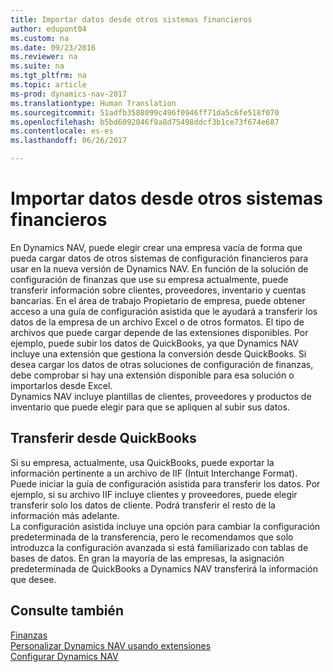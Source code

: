 ```yaml
---
title: Importar datos desde otros sistemas financieros
author: edupont04
ms.custom: na
ms.date: 09/23/2016
ms.reviewer: na
ms.suite: na
ms.tgt_pltfrm: na
ms.topic: article
ms-prod: dynamics-nav-2017
ms.translationtype: Human Translation
ms.sourcegitcommit: 51adfb3588099c496f0946ff71da5c6fe518f070
ms.openlocfilehash: b5bd6092046f9a8d75498ddcf3b1ce73f674e687
ms.contentlocale: es-es
ms.lasthandoff: 06/26/2017

---
```


# <a name="import-data-from-other-finance-systems"></a>Importar datos desde otros sistemas financieros
En Dynamics NAV, puede elegir crear una empresa vacía de forma que pueda cargar datos de otros sistemas de configuración financieros para usar en la nueva versión de Dynamics NAV. En función de la solución de configuración de finanzas que use su empresa actualmente, puede transferir información sobre clientes, proveedores, inventario y cuentas bancarias.
En el área de trabajo Propietario de empresa, puede obtener acceso a una guía de configuración asistida que le ayudará a transferir los datos de la empresa de un archivo Excel o de otros formatos. El tipo de archivos que puede cargar depende de las extensiones disponibles. Por ejemplo, puede subir los datos de QuickBooks, ya que Dynamics NAV incluye una extensión que gestiona la conversión desde QuickBooks. Si desea cargar los datos de otras soluciones de configuración de finanzas, debe comprobar si hay una extensión disponible para esa solución o importarlos desde Excel.  
Dynamics NAV incluye plantillas de clientes, proveedores y productos de inventario que puede elegir para que se apliquen al subir sus datos.  

## <a name="transfer-from-quickbooks"></a>Transferir desde QuickBooks
Si su empresa, actualmente, usa QuickBooks, puede exportar la información pertinente a un archivo de IIF (Intuit Interchange Format). Puede iniciar la guía de configuración asistida para transferir los datos.
Por ejemplo, si su archivo IIF incluye clientes y proveedores, puede elegir transferir solo los datos de cliente. Podrá transferir el resto de la información más adelante.  
La configuración asistida incluye una opción para cambiar la configuración predeterminada de la transferencia, pero le recomendamos que solo introduzca la configuración avanzada si está familiarizado con tablas de bases de datos. En gran la mayoría de las empresas, la asignación predeterminada de QuickBooks a Dynamics NAV transferirá la información que desee.

## <a name="see-also"></a>Consulte también
[Finanzas](finance-setup.md)  
[Personalizar Dynamics NAV usando extensiones](ui-extensions.md)   
[Configurar Dynamics NAV](setup.md)

